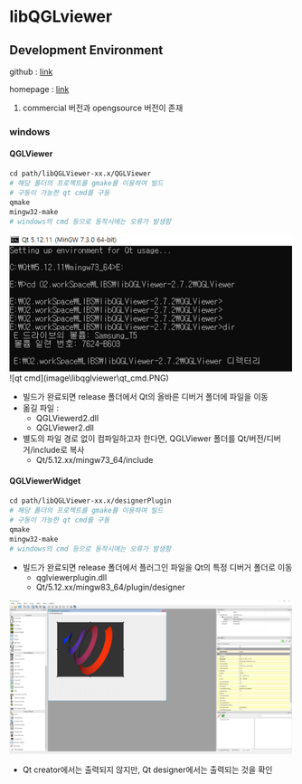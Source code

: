 # libQGLviewer

## Development Environment

github : [link](https://github.com/GillesDebunne/libQGLViewer )

homepage : [link](http://libqglviewer.com/)

1. commercial 버전과 opengsource 버전이 존재

### windows

#### QGLViewer

```makefile
cd path/libQGLViewer-xx.x/QGLViewer
# 해당 폴더의 프로젝트를 gmake를 이용하여 빌드
# 구동이 가능한 qt cmd를 구동
qmake
mingw32-make
# windows의 cmd 등으로 동작시에는 오류가 발생함
```
<img src="https://github.com/twchong831/LiDAR/blob/d7b262881f562b08910f40694e4b4d4e21ac081a/viewer/libqglviewer/image/libqglviewer/qt_cmd.PNG" width="500">
![qt cmd](image\libqglviewer\qt_cmd.PNG)

- 빌드가 완료되면 release 폴더에서 Qt의 올바른 디버거 폴더에 파일을 이동
- 옮길 파일 : 
  - QGLViewerd2.dll
  - QGLViewer2.dll
- 별도의 파일 경로 없이 컴파일하고자 한다면, QGLViewer 폴더를 Qt/버전/디버거/include로 복사
  - Qt/5.12.xx/mingw73_64/include

#### QGLViewerWidget

```makefile
cd path/libQGLViewer-xx.x/designerPlugin
# 해당 폴더의 프로젝트를 gmake를 이용하여 빌드
# 구동이 가능한 qt cmd를 구동
qmake
mingw32-make
# windows의 cmd 등으로 동작시에는 오류가 발생함
```

- 빌드가 완료되면 release 폴더에서 플러그인 파일을 Qt의 특정 디버거 폴더로 이동
  - qglviewerplugin.dll
  - Qt/5.12.xx/mingw83_64/plugin/designer

<img src="https://github.com/twchong831/LiDAR/blob/d7b262881f562b08910f40694e4b4d4e21ac081a/viewer/libqglviewer/image/libqglviewer/widget_01.PNG" width="500"> 

- Qt creator에서는 출력되지 않지만, Qt designer에서는 출력되는 것을 확인
